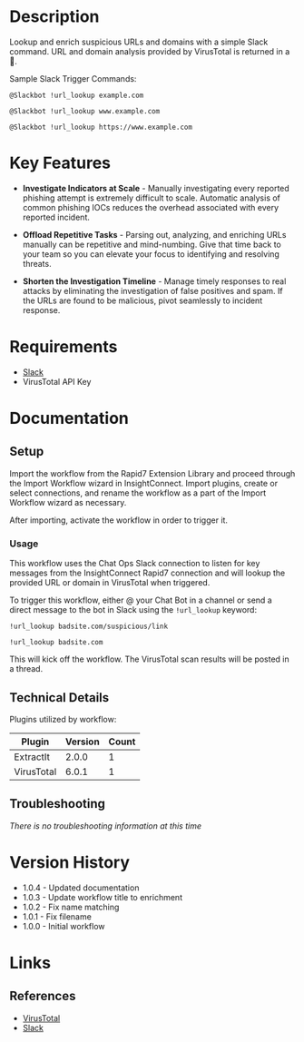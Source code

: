 # Description

Lookup and enrich suspicious URLs and domains with a simple Slack command. URL and domain analysis provided by VirusTotal is returned in a :thread:.

Sample Slack Trigger Commands:

`@Slackbot !url_lookup example.com`

`@Slackbot !url_lookup www.example.com`

`@Slackbot !url_lookup https://www.example.com`

# Key Features

* **Investigate Indicators at Scale** - Manually investigating every reported phishing attempt is extremely difficult to scale. Automatic analysis of common phishing IOCs reduces the overhead associated with every reported incident.

* **Offload Repetitive Tasks** - Parsing out, analyzing, and enriching URLs manually can be repetitive and mind-numbing. Give that time back to your team so you can elevate your focus to identifying and resolving threats.
* **Shorten the Investigation Timeline** - Manage timely responses to real attacks by eliminating the investigation of false positives and spam. If the URLs are found to be malicious, pivot seamlessly to incident response.

# Requirements

* [Slack](https://insightconnect.help.rapid7.com/docs/configure-slack-for-chatops)
* VirusTotal API Key

# Documentation

## Setup

Import the workflow from the Rapid7 Extension Library and proceed through the Import Workflow wizard in InsightConnect. Import plugins, create or select connections, and rename the workflow as a part of the Import Workflow wizard as necessary.

After importing, activate the workflow in order to trigger it.

### Usage

This workflow uses the Chat Ops Slack connection to listen for key messages from the InsightConnect Rapid7 connection and will lookup the provided URL or domain in VirusTotal when triggered.

To trigger this workflow, either @ your Chat Bot in  a channel or send a direct message to the bot in Slack using the `!url_lookup` keyword:

`!url_lookup badsite.com/suspicious/link`

`!url_lookup badsite.com`

This will kick off the workflow. The VirusTotal scan results will be posted in a thread.

## Technical Details

Plugins utilized by workflow:

|Plugin|Version|Count|
|----|----|--------|
|ExtractIt|2.0.0|1|
|VirusTotal|6.0.1|1|

## Troubleshooting

_There is no troubleshooting information at this time_

# Version History

* 1.0.4 - Updated documentation
* 1.0.3 - Update workflow title to enrichment
* 1.0.2 - Fix name matching
* 1.0.1 - Fix filename
* 1.0.0 - Initial workflow

# Links

## References

* [VirusTotal](https://www.virustotal.com/gui/home/upload)
* [Slack](https://slack.com)
